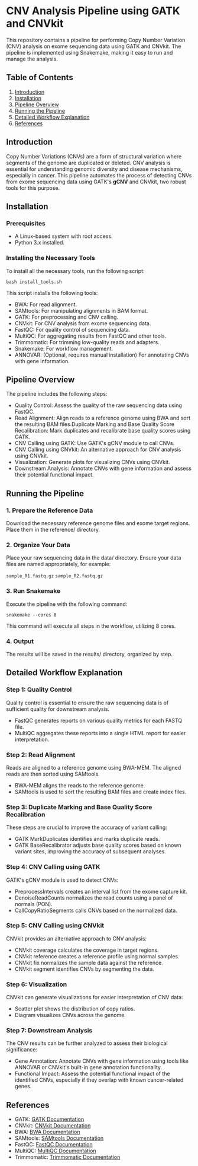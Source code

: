 # CNV Analysis Pipeline using GATK and CNVkit

This repository contains a pipeline for performing Copy Number Variation (CNV) analysis on exome sequencing data using GATK and CNVkit. The pipeline is implemented using Snakemake, making it easy to run and manage the analysis.

## Table of Contents

1. [Introduction](#introduction)
2. [Installation](#installation)
3. [Pipeline Overview](#pipeline-overview)
4. [Running the Pipeline](#running-the-pipeline)
5. [Detailed Workflow Explanation](#detailed-workflow-explanation)
6. [References](#references)

## Introduction

Copy Number Variations (CNVs) are a form of structural variation where segments of the genome are duplicated or deleted. CNV analysis is essential for understanding genomic diversity and disease mechanisms, especially in cancer. This pipeline automates the process of detecting CNVs from exome sequencing data using GATK's **gCNV** and CNVkit, two robust tools for this purpose.

## Installation

### Prerequisites

- A Linux-based system with root access.
- Python 3.x installed.

### Installing the Necessary Tools

To install all the necessary tools, run the following script:

```
bash install_tools.sh
```

This script installs the following tools:

- BWA: For read alignment.
- SAMtools: For manipulating alignments in BAM format.
- GATK: For preprocessing and CNV calling.
- CNVkit: For CNV analysis from exome sequencing data.
- FastQC: For quality control of sequencing data.
- MultiQC: For aggregating results from FastQC and other tools.
- Trimmomatic: For trimming low-quality reads and adapters.
- Snakemake: For workflow management.
- ANNOVAR: (Optional, requires manual installation) For annotating CNVs with gene information.

## Pipeline Overview

The pipeline includes the following steps:

- Quality Control: Assess the quality of the raw sequencing data using FastQC.
- Read Alignment: Align reads to a reference genome using BWA and sort the resulting BAM files.Duplicate Marking and Base Quality Score Recalibration: Mark duplicates and recalibrate base quality scores using GATK.
- CNV Calling using GATK: Use GATK's gCNV module to call CNVs.
- CNV Calling using CNVkit: An alternative approach for CNV analysis using CNVkit.
- Visualization: Generate plots for visualizing CNVs using CNVkit.
- Downstream Analysis: Annotate CNVs with gene information and assess their potential functional impact.


## Running the Pipeline

### 1. Prepare the Reference Data

Download the necessary reference genome files and exome target regions. Place them in the reference/ directory.

### 2. Organize Your Data

Place your raw sequencing data in the data/ directory. Ensure your data files are named appropriately, for example:

`sample_R1.fastq.gz`
`sample_R2.fastq.gz`

### 3. Run Snakemake

Execute the pipeline with the following command:

```
snakemake --cores 8
```

This command will execute all steps in the workflow, utilizing 8 cores.

### 4. Output

The results will be saved in the results/ directory, organized by step.

## Detailed Workflow Explanation

### Step 1: Quality Control

Quality control is essential to ensure the raw sequencing data is of sufficient quality for downstream analysis.

- FastQC generates reports on various quality metrics for each FASTQ file.
- MultiQC aggregates these reports into a single HTML report for easier interpretation.

### Step 2: Read Alignment

Reads are aligned to a reference genome using BWA-MEM. The aligned reads are then sorted using SAMtools.

- BWA-MEM aligns the reads to the reference genome.
- SAMtools is used to sort the resulting BAM files and create index files.

### Step 3: Duplicate Marking and Base Quality Score Recalibration

These steps are crucial to improve the accuracy of variant calling:

- GATK MarkDuplicates identifies and marks duplicate reads.
- GATK BaseRecalibrator adjusts base quality scores based on known variant sites, improving the accuracy of subsequent analyses.

### Step 4: CNV Calling using GATK

GATK's gCNV module is used to detect CNVs:

- PreprocessIntervals creates an interval list from the exome capture kit.
- DenoiseReadCounts normalizes the read counts using a panel of normals (PON).
-  CallCopyRatioSegments calls CNVs based on the normalized data.

### Step 5: CNV Calling using CNVkit

CNVkit provides an alternative approach to CNV analysis:

- CNVkit coverage calculates the coverage in target regions.
- CNVkit reference creates a reference profile using normal samples.
- CNVkit fix normalizes the sample data against the reference.
- CNVkit segment identifies CNVs by segmenting the data.

### Step 6: Visualization

CNVkit can generate visualizations for easier interpretation of CNV data:

- Scatter plot shows the distribution of copy ratios.
- Diagram visualizes CNVs across the genome.

### Step 7: Downstream Analysis

The CNV results can be further analyzed to assess their biological significance:

- Gene Annotation: Annotate CNVs with gene information using tools like ANNOVAR or CNVkit's built-in gene annotation functionality.
- Functional Impact: Assess the potential functional impact of the identified CNVs, especially if they overlap with known cancer-related genes.

## References

- GATK: [GATK Documentation](https://gatk.broadinstitute.org/)
- CNVkit: [CNVkit Documentation](https://cnvkit.readthedocs.io/en/stable/)
- BWA: [BWA Documentation](http://bio-bwa.sourceforge.net/)
- SAMtools: [SAMtools Documentation](http://www.htslib.org/)
- FastQC: [FastQC Documentation](https://www.bioinformatics.babraham.ac.uk/projects/fastqc/)
- MultiQC: [MultiQC Documentation](https://multiqc.info/)
- Trimmomatic: [Trimmomatic Documentation](http://www.usadellab.org/cms/?page=trimmomatic)
